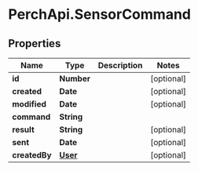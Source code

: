 # PerchApi.SensorCommand

## Properties
Name | Type | Description | Notes
------------ | ------------- | ------------- | -------------
**id** | **Number** |  | [optional] 
**created** | **Date** |  | [optional] 
**modified** | **Date** |  | [optional] 
**command** | **String** |  | 
**result** | **String** |  | [optional] 
**sent** | **Date** |  | [optional] 
**createdBy** | [**User**](User.md) |  | [optional] 


